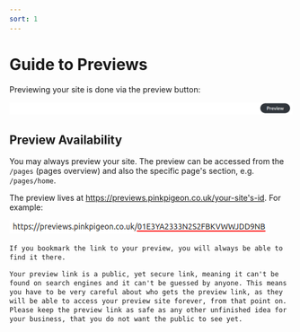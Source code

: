 ```yaml
---
sort: 1
---
```


# Guide to Previews

Previewing your site is done via the preview button:

![Image of the preview button](https://raw.githubusercontent.com/pinkpigeondocs/Pink-Pigeon-Documentation/master/docs/7_Previews/images/preview_button.png)

## Preview Availability

You may always preview your site. 
The preview can be accessed from the ```/pages``` (pages overview) and also the specific page's section, e.g. ```/pages/home```.

The preview lives at https://previews.pinkpigeon.co.uk/your-site's-id. For example:

![Image of the preview url](https://raw.githubusercontent.com/pinkpigeondocs/Pink-Pigeon-Documentation/master/docs/7_Previews/images/preview_url.png)

```tip
If you bookmark the link to your preview, you will always be able to find it there.
```

```warning
Your preview link is a public, yet secure link, meaning it can't be found on search engines and it can't be guessed by anyone. This means you have to be very careful about who gets the preview link, as they will be able to access your preview site forever, from that point on. Please keep the preview link as safe as any other unfinished idea for your business, that you do not want the public to see yet.
```


